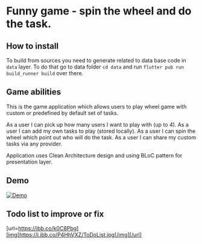 # Funny game - spin the wheel and do the task.

## How to install

To build from sources you need to generate related to data base code in `data` layer.
To do that go to data folder `cd data` and run `flutter pub run build_runner build` over there.

## Game abilities

This is the game application which allows users to play wheel game with custom or predefined by default set of tasks.

As a user I can pick up how many users I want to play with (up to 4).
As a user I can add my own tasks to play (stored locally).
As a user I can spin the wheel which point out who will do the task.
As a user I can share my custom tasks via any provider.

Application uses Clean Architecture design and using BLoC pattern for presentation layer.

## Demo

[![Demo](https://img.youtube.com/vi/fNYvsJRIn6g/0.jpg)](https://www.youtube.com/watch?v=fNYvsJRIn6g)

## Todo list to improve or fix

[url=https://ibb.co/k0C8Pbg][img]https://i.ibb.co/P4HhVXZ/ToDoList.jpg[/img][/url]
